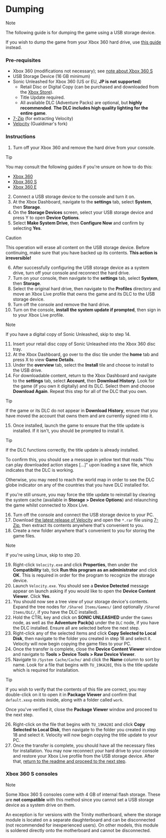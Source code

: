 # Dumping

> [!NOTE]
> The following guide is for dumping the game using a USB storage device.
>
> If you wish to dump the game from your Xbox 360 hard drive, use [this guide](DUMPING-en.md) instead.

### Pre-requisites
- Xbox 360 (modifications not necessary); see [note about Xbox 360 S](#xbox-360-s)
- USB Storage Device (16 GB minimum)
- Sonic Unleashed for Xbox 360 (US or EU, **JP is not supported**)
    - Retail Disc or Digital Copy (can be purchased and downloaded from the [Xbox Store](https://www.xbox.com/en-US/games/store/sonic-unleashed/c098fgnmts8f)).
    - Title Update required.
    - All available DLC (Adventure Packs) are optional, but **highly recommended**. **The DLC includes high quality lighting for the entire game**.
- [7-Zip](https://7-zip.org/download.html) (for extracting Velocity)
- [Velocity](https://github.com/Gualdimar/Velocity/releases/download/xex%2Biso-branch/Velocity-XEXISO.rar) (Gualdimar's fork)

### Instructions

1. Turn off your Xbox 360 and remove the hard drive from your console.

> [!TIP]
> You may consult the following guides if you're unsure on how to do this:
> - [Xbox 360](https://www.ifixit.com/Guide/Xbox+360+Hard+Drive+Replacement/3326)
> - [Xbox 360 S](https://www.ifixit.com/Guide/Xbox+360+S+Hard+Drive+Replacement/3184)
> - [Xbox 360 E](https://www.ifixit.com/Guide/Xbox+360+E+Hard+Drive+Replacement/22179)

2. Connect a USB storage device to the console and turn it on.
3. At the Xbox Dashboard, navigate to the **settings** tab, select **System**, then **Storage**.
4. On the **Storage Devices** screen, select your USB storage device and press Y to open **Device Options**.
5. Select **Make System Drive**, then **Configure Now** and confirm by selecting **Yes**.

> [!CAUTION]
> This operation will erase all content on the USB storage device. Before continuing, make sure that you have backed up its contents. **This action is irreversible!**

6. After successfully configuring the USB storage device as a system drive, turn off your console and reconnect the hard drive.
7. Turn on your console, then navigate to the **settings** tab, select **System**, then **Storage**.
8. Select the original hard drive, then navigate to the **Profiles** directory and move an Xbox Live profile that owns the game and its DLC to the USB storage device.
9. Turn off the console and remove the hard drive.
10. Turn on the console, **install the system update if prompted**, then sign in to your Xbox Live profile.

> [!NOTE]
> If you have a digital copy of Sonic Unleashed, skip to step 14.

11. Insert your retail disc copy of Sonic Unleashed into the Xbox 360 disc tray.
12. At the Xbox Dashboard, go over to the disc tile under the **home** tab and press X to view **Game Details**.
13. Under the **overview** tab, select the **Install** tile and choose to install to the USB drive.
14. For downloadable content, return to the Xbox Dashboard and navigate to the **settings** tab, select **Account**, then **Download History**. Look for the game (if you own it digitally) and its DLC. Select them and choose **Download Again**. Repeat this step for all of the DLC that you own.

> [!TIP]
> If the game or its DLC do not appear in **Download History**, ensure that you have moved the account that owns them and are currently signed into it.

15. Once installed, launch the game to ensure that the title update is installed. If it isn't, you should be prompted to install it.

> [!TIP]
> If the DLC functions correctly, the title update is already installed.
>
> To confirm this, you should see a message in yellow text that reads "You can play downloaded action stages [...]" upon loading a save file, which indicates that the DLC is working.
>
> Otherwise, you may need to reach the world map in order to see the DLC globe indicator on any of the countries that you have DLC installed for.
>
> If you're still unsure, you may force the title update to reinstall by clearing the system cache (available in **Storage > Device Options**) and relaunching the game whilst connected to Xbox Live.

16. Turn off the console and connect the USB storage device to your PC.
17. Download [the latest release of Velocity](https://github.com/Gualdimar/Velocity/releases/download/xex%2Biso-branch/Velocity-XEXISO.rar) and open the `*.rar` file using [7-Zip](https://7-zip.org/download.html), then extract its contents anywhere that's convenient to you.
18. Create a new folder anywhere that's convenient to you for storing the game files.
> [!NOTE]
> If you're using Linux, skip to step 20.

19. Right-click `Velocity.exe` and click **Properties**, then under the **Compatibility** tab, tick **Run this program as an administrator** and click **OK**. This is required in order for the program to recognize the storage device.
20. Launch `Velocity.exe`. You should see a **Device Detected** message appear on launch asking if you would like to open the **Device Content Viewer**. Click **Yes**.
21. You should now see a tree view of your storage device's contents. Expand the tree nodes for `/Shared Items/Games/` (and optionally `/Shared Items/DLC/`, if you have the DLC installed).
22. Hold the CTRL key and click on **SONIC UNLEASHED** under the `Games` node, as well as the **Adventure Pack(s)** under the `DLC` node, if you have the DLC installed. Ensure all are selected before the next step.
23. Right-click any of the selected items and click **Copy Selected to Local Disk**, then navigate to the folder you created in step 18 and select it. Velocity will now begin copying the game files to your PC.
24. Once the transfer is complete, close the **Device Content Viewer** window and navigate to **Tools > Device Tools > Raw Device Viewer**.
25. Navigate to `/System Cache/Cache/` and click the **Name** column to sort by name. Look for a file that begins with `TU_19KA20I`, this is the title update which is required for installation.

> [!TIP]
> If you wish to verify that the contents of this file are correct, you may double-click on it to open it in **Package Viewer** and confirm that `default.xexp` exists inside, along with a folder called `work`.
>
> Once you've verified it, close the **Package Viewer** window and proceed to the next step.

26. Right-click on the file that begins with `TU_19KA20I` and click **Copy Selected to Local Disk**, then navigate to the folder you created in step 18 and select it. Velocity will now begin copying the title update to your PC.
27. Once the transfer is complete, you should have all the necessary files for installation. You may now reconnect your hard drive to your console and restore your Xbox Live profile from the USB storage device. After that, [return to the readme and proceed to the next step](/README.md#how-to-install).

### Xbox 360 S consoles
> [!NOTE]
> Some Xbox 360 S consoles come with 4 GB of internal flash storage. These are **not compatible** with this method since you cannot set a USB storage device as a system drive on them.
>
> An exception is for versions with the Trinity motherboard, where the storage module is located on a separate daughterboard and can be disconnected (not recommended for inexperienced users). On other models, this module is soldered directly onto the motherboard and cannot be disconnected.